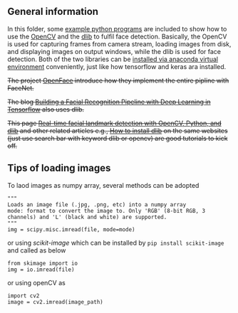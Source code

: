 ## General information

In this folder, some [example python programs](./example_face_det_webcam.py) are included to show how to use the [OpenCV](https://opencv.org/) and the [dlib](http://dlib.net/python/index.html) to fulfil face detection. Basically, the OpenCV is used for capturing frames from camera stream, loading images from disk, and displaying images on output windows, while the dlib is used for face detection. Both of the two libraries can be [installed via anaconda virtual environment](http://www.codesofinterest.com/2016/10/installing-dlib-on-anaconda-python-on.html) conveniently, just like how tensorflow and keras ara installed. 

~~The project [OpenFace](https://cmusatyalab.github.io/openface/) introduce how they implement the entire pipline with FaceNet.~~

~~The blog [Building a Facial Recognition Pipeline with Deep Learning in Tensorflow](https://hackernoon.com/building-a-facial-recognition-pipeline-with-deep-learning-in-tensorflow-66e7645015b8) also uses dlib.~~

~~This page [Real-time facial landmark detection with OpenCV, Python, and dlib](https://www.pyimagesearch.com/2017/04/17/real-time-facial-landmark-detection-opencv-python-dlib/) and other related articles e.g., [How to install dlib](https://www.pyimagesearch.com/2017/03/27/how-to-install-dlib/) on the same websites (just use search bar with keyword dlib or opencv) are good tutorials to kick off.~~

## Tips of loading images
To laod images as numpy array, several methods can be adopted
```
"""
Loads an image file (.jpg, .png, etc) into a numpy array
mode: format to convert the image to. Only 'RGB' (8-bit RGB, 3 channels) and 'L' (black and white) are supported.
"""
img = scipy.misc.imread(file, mode=mode)
```
or using *scikit-image* which can be installed by `pip install scikit-image` and called as below
```
from skimage import io
img = io.imread(file)
```
or using openCV as
```
import cv2
image = cv2.imread(image_path)
```
